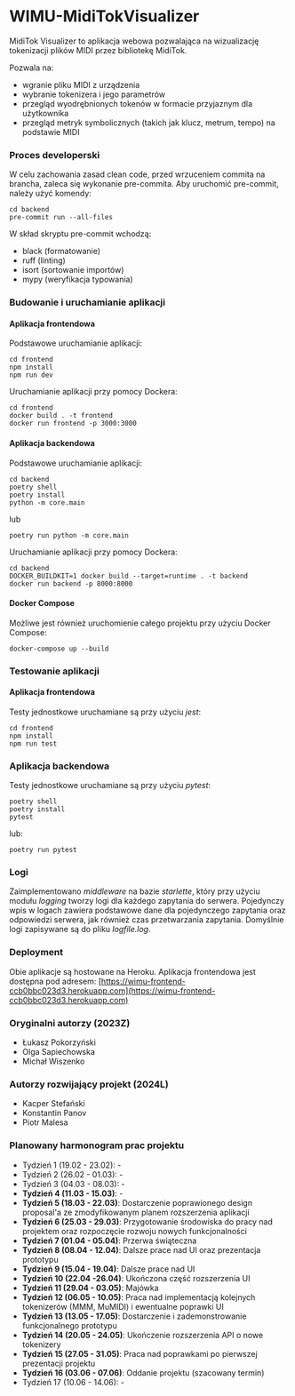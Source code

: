 # WIMU-MidiTokVisualizer

MidiTok Visualizer to aplikacja webowa pozwalająca na wizualizację tokenizacji plików MIDI przez bibliotekę MidiTok.

Pozwala na:
- wgranie pliku MIDI z urządzenia
- wybranie tokenizera i jego parametrów
- przegląd wyodrębnionych tokenów w formacie przyjaznym dla użytkownika
- przegląd metryk symbolicznych (takich jak klucz, metrum, tempo) na podstawie MIDI

### Proces developerski

W celu zachowania zasad clean code, przed wrzuceniem commita na brancha, zaleca się wykonanie pre-commita. Aby uruchomić pre-commit, należy użyć komendy:

```
cd backend
pre-commit run --all-files
```

W skład skryptu pre-commit wchodzą:

- black (formatowanie)
- ruff (linting)
- isort (sortowanie importów)
- mypy (weryfikacja typowania)

### Budowanie i uruchamianie aplikacji

#### Aplikacja frontendowa

Podstawowe uruchamianie aplikacji:

```
cd frontend
npm install
npm run dev
```

Uruchamianie aplikacji przy pomocy Dockera:

```
cd frontend
docker build . -t frontend
docker run frontend -p 3000:3000
```

#### Aplikacja backendowa

Podstawowe uruchamianie aplikacji:

```
cd backend
poetry shell
poetry install
python -m core.main
```

lub

```
poetry run python -m core.main
```

Uruchamianie aplikacji przy pomocy Dockera:

```
cd backend
DOCKER_BUILDKIT=1 docker build --target=runtime . -t backend
docker run backend -p 8000:8000
```

#### Docker Compose

Możliwe jest również uruchomienie całego projektu przy użyciu Docker Compose:

```
docker-compose up --build
```

### Testowanie aplikacji

#### Aplikacja frontendowa

Testy jednostkowe uruchamiane są przy użyciu *jest*:

```
cd frontend
npm install
npm run test
```

### Aplikacja backendowa

Testy jednostkowe uruchamiane są przy użyciu *pytest*:

```
poetry shell
poetry install
pytest
```

lub:

```
poetry run pytest
```

### Logi

Zaimplementowano *middleware* na bazie *starlette*, który przy użyciu modułu *logging* tworzy logi dla każdego zapytania do serwera. Pojedynczy wpis w logach zawiera podstawowe dane dla pojedynczego zapytania oraz odpowiedzi serwera, jak również czas przetwarzania zapytania. Domyślnie logi zapisywane są do pliku *logfile.log*.

### Deployment

Obie aplikacje są hostowane na Heroku. Aplikacja frontendowa jest dostępna pod adresem: [https://wimu-frontend-ccb0bbc023d3.herokuapp.com](https://wimu-frontend-ccb0bbc023d3.herokuapp.com)

### Oryginalni autorzy (2023Z)

- Łukasz Pokorzyński
- Olga Sapiechowska
- Michał Wiszenko

### Autorzy rozwijający projekt (2024L)

- Kacper Stefański
- Konstantin Panov
- Piotr Malesa

### Planowany harmonogram prac projektu

- Tydzień 1 (19.02 - 23.02):	-
- Tydzień 2 (26.02 - 01.03):	-
- Tydzień 3 (04.03 - 08.03):	-
- **Tydzień 4 (11.03 - 15.03)**:	 -
- **Tydzień 5 (18.03 - 22.03)**:	Dostarczenie poprawionego design proposal'a ze zmodyfikowanym planem rozszerzenia aplikacji
- **Tydzień 6 (25.03 - 29.03)**:    Przygotowanie środowiska do pracy nad projektem oraz rozpoczęcie rozwoju nowych funkcjonalności
- **Tydzień 7 (01.04 - 05.04)**:	Przerwa świąteczna 
- **Tydzień 8 (08.04 - 12.04)**:	Dalsze prace nad UI oraz prezentacja prototypu
- **Tydzień 9 (15.04 - 19.04)**:    Dalsze prace nad UI
- **Tydzień 10 (22.04 -26.04)**:	Ukończona część rozszerzenia UI
- **Tydzień 11 (29.04 - 03.05)**:   Majówka
- **Tydzień 12 (06.05 - 10.05)**:	Praca nad implementacją kolejnych tokenizerów (MMM, MuMIDI) i ewentualne poprawki UI
- **Tydzień 13 (13.05 - 17.05)**:	Dostarczenie i zademonstrowanie funkcjonalnego prototypu
- **Tydzień 14 (20.05 - 24.05)**:	Ukończenie rozszerzenia API o nowe tokenizery
- **Tydzień 15 (27.05 - 31.05)**:   Praca nad poprawkami po pierwszej prezentacji projektu
- **Tydzień 16 (03.06 - 07.06)**:	Oddanie projektu (szacowany termin)
- Tydzień 17 (10.06 - 14.06):	-